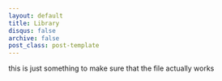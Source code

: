 ```yaml
---
layout: default
title: Library
disqus: false
archive: false
post_class: post-template
---
```


this is just something to make sure that the file actually works 
